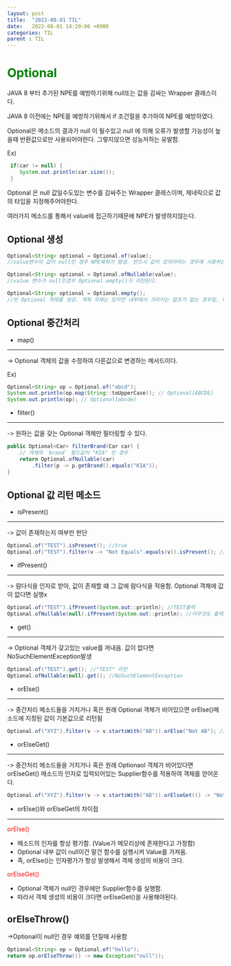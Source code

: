 ```yaml
---
layout: post
title:  "2022-08-01 TIL"
date:   2022-08-01 14:29:06 +0900
categories: TIL
parent : TIL
---
```


<span style="color:green"> Optional </span>
==========================================

JAVA 8 부터 추가된 NPE를 예방하기위해 null또는 값을 감싸는 Wrapper 클래스이다.

JAVA 8 이전에는 NPE를 예방하기위해서 if 조건절을 추가하여 NPE를 예방하였다. 

Optional은 메소드의 결과가 null 이 될수있고 null 에 의해 오류가 발생할 가능성이 높을때 반환값으로만 사용되어야한다. 그렇지않으면 성능저하는 유발함.

Ex)
```java
 if(car != null) {
    System.out.println(car.size());
 }
```

Optional<T> 은 null 값일수도있는 변수를 감싸주는 Wrapper 클래스이며, 제네릭으로 값의 타입을 지정해주어야한다.

여러가지 메소드를 통해서 value에 접근하기때문에 NPE가 발생하지않는다.

Optional 생성
-------------
```java
Optional<String> optional = Optional.of(value);
//value변수의 값이 null인 경우 NPE예외가 발생. 반드시 값이 있어야하는 경우에 사용하는 메소드이다.
```

```java
Optional<String> optional = Optional.ofNullable(value);
//value 변수가 null인경우 Optional.empty()가 리턴된다.
```

```java
Optional<String> optional = Optional.empty();
//빈 Optional 객체를 생성. 객체 자체는 있지만 내부에서 가리키는 참조가 없는 경우임. 미리생성되어있는 싱글톤 객체이다.
```

Optional 중간처리
----------------

- map()
------
-> Optional 객체의 값을 수정하여 다른값으로 변경하는 메서드이다.

Ex)
```java
Optional<String> op = Optional.of("abcd");
System.out.println(op.map(String::toUpperCase)); // Optional[ABCDE]
System.out.println(op); // Optional[abcde]
```

- filter()
----------
-> 원하는 값을 갖는 Optional 객체만 필터링할 수 있다.

```java
public Optional<Car> filterBrand(Car car) {
	// 객체의 `brand` 필드값이 "KIA" 인 경우
    return Optional.ofNullable(car)
        .filter(p -> p.getBrand().equals("KIA"));
}
```


Optional 값 리턴 메소드
----------------------

- isPresent()
-----------
-> 값이 존재하는지 여부만 판단

```java
Optional.of("TEST").isPresent(); //true
Optional.of("TEST").filter(v -> "Not Equals".equals(v)).isPresent(); //false
```


- ifPresent()
-----------
-> 람다식을 인자로 받아, 값이 존재할 떄 그 값에 람다식을 적용함. Optional 객체에 값이 없다면 실행x

```java
Optional.of("TEST").ifPresent(System.out::println); //TEST출력
Optional.ofNullable(null).ifPresent(System.out::println); //아무것도 출력x
```
- get()
-----
-> Optional 객체가 갖고있는 value를 꺼내옴. 값이 없다면 NoSuchElementException발생
```java
Optional.of("TEST").get(); //"TEST" 리턴
Optional.ofNullable(null).get(); //NoSuchElementException
```

- orElse()
--------
-> 중간처리 메소드들을 거치거나 혹은 원래 Optional 객체가 비어있으면 orElse()메소드에 지정된 값이 기본값으로 리턴됨
```java
Optional.of("XYZ").filter(v -> v.startsWith("AB")).orElse("Not AB"); //"Not AB" 리턴
```

- orElseGet()
-----------
-> 중간처리 메소드들을 거치거나 혹은 원래 Optionaol 객체가 비어있다면 orElseGet() 메소드의 인자로 입력되어있는 Supplier함수를 적용하여 객체를 얻어온다.
```java
Optional.of("XYZ").filter(v -> v.startsWith("AB")).orElseGet(() -> "Not AB"); //"Not AB" 리턴
```

- orElse()와 orElseGet의 차이점
----------------------------

<span style="color:red"> orElse() </span>
- 메소드의 인자를 항상 평가함. (Value가 메모리상에 존재한다고 가정함)
- Optional 내부 값이 null이건 말건 함수를 실행시켜 Value를 가져옴. 
- 즉, orElse()는 인자평가가 항상 발생해서 객체 생성의 비용이 크다.

<span style="color:red"> orElseGet() </span>
- Optional 객체가 null인 경우에만 Supplier함수를 실행함. 
- 따라서 객체 생성의 비용이 크다면 orElseGet()을 사용해야된다.

orElseThrow()
-------------
->Optional이 null인 경우 예외를 던질때 사용함

```java
Optional<String> op = Optional.of("hello");
return op.orElseThrow(() -> new Exception("null"));
```












